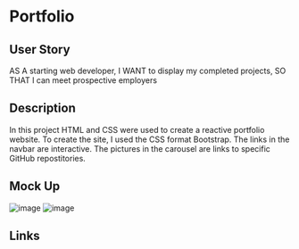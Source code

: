 # Portfolio

## User Story
AS A starting web developer,
I WANT to display my completed projects,
SO THAT I can meet prospective employers

## Description
In this project HTML and CSS were used to create a reactive portfolio website. To create the site, I used the CSS format Bootstrap. The links in the navbar are interactive. The pictures in the carousel are links to specific GitHub repostitories. 

## Mock Up

![image](https://user-images.githubusercontent.com/84876493/128940976-6060b3e5-f5fa-4d6c-93b2-ce00ef38e9ce.png)
![image](https://user-images.githubusercontent.com/84876493/128941019-93f15441-40a7-4ec9-af37-107d432ab408.png)

## Links

